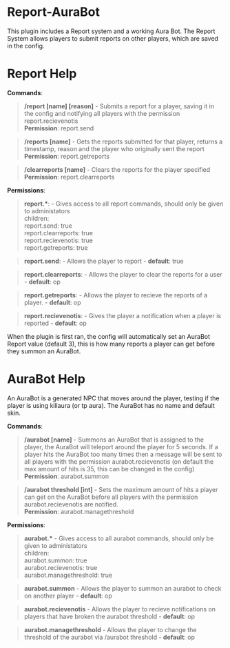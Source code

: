# Report-AuraBot

This plugin includes a Report system and a working Aura Bot.
The Report System allows players to submit reports on other players, which are saved in the config.

# Report Help

<b>Commands</b>:

> <b>/report [name] [reason]</b> - Submits a report for a player, saving it in the config and notifying all players with the permission report.recievenotis<br>
  <b>Permission</b>: report.send
  
> <b>/reports [name]</b> - Gets the reports submitted for that player, returns a timestamp, reason and the player who originally sent the report<br>
  <b>Permission</b>: report.getreports
  
> <b>/clearreports [name]</b> - Clears the reports for the player specified<br> 
  <b>Permission</b>: report.clearreports
  
<b>Permissions</b>:
  >  <b>report.*</b>:
    - Gives access to all report commands, should only be given to administators<br>
 children:<br>
      report.send: true<br>
      report.clearreports: true<br>
      report.recievenotis: true<br>
      report.getreports: true<br>
      
  > <b>report.send</b>:
      - Allows the player to report
      - <b>default</b>: true
      
  > <b>report.clearreports</b>:
      - Allows the player to clear the reports for a user
      - <b>default</b>: op
      
  > <b>report.getreports</b>:
      - Allows the player to recieve the reports of a player.
      - <b>default</b>: op
      
  > <b>report.recievenotis</b>:
      - Gives the player a notification when a player is reported
      - <b>default</b>: op
      
When the plugin is first ran, the config will automatically set an AuraBot Report value (default 3), this is how many reports a player can get before they summon an AuraBot.

# AuraBot Help

An AuraBot is a generated NPC that moves around the player, testing if the player is using killaura (or tp aura).
The AuraBot has no name and default skin.

<b>Commands</b>:

> <b>/aurabot [name]</b> - Summons an AuraBot that is assigned to the player, the AuraBot will teleport around the player for 5 seconds. If a player hits the AuraBot too many times then a message will be sent to all players with the permission aurabot.recievenotis (on default the max amount of hits is 35, this can be changed in the config)<br>
  <b>Permission</b>: aurabot.summon
  
> <b>/aurabot threshold [int]</b> - Sets the maximum amount of hits a player can get on the AuraBot before all players with the permission aurabot.recievenotis are notified.<br>
  <b>Permission</b>: aurabot.managethreshold
  
<b>Permissions</b>:

  > <b>aurabot.*</b> -
    Gives access to all aurabot commands, should only be given to administators<br>
    children:<br>
      aurabot.summon: true<br>
      aurabot.recievenotis: true<br>
      aurabot.managethreshold: true<br>

  > <b>aurabot.summon</b> -
      Allows the player to summon an aurabot to check on another player -
      <b>default</b>: op
      
  > <b>aurabot.recievenotis</b> -
      Allows the player to recieve notifications on players that have broken the aurabot threshold -
  <b>default</b>: op
  
  > <b>aurabot.managethreshold</b> -
      Allows the player to change the threshold of the aurabot via /aurabot threshold <int> -
  <b>default</b>: op
  

  

      


